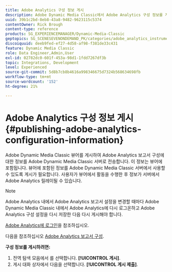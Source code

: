 ```yaml
---
title: Adobe Analytics 구성 정보 게시
description: Adobe Dynamic Media Classic에서 Adobe Analytics 구성 정보를 게시하는 방법을 알아봅니다.
uuid: 39b1c2bd-8eb8-43a8-9482-9623115c5374
contentOwner: Rick Brough
content-type: reference
products: SG_EXPERIENCEMANAGER/Dynamic-Media-Classic
geptopics: SG_SCENESEVENONDEMAND_PK/categories/adobe_analytics_instrumentation_kit
discoiquuid: deeb9fed-ef27-4d58-af98-f381de33c431
feature: Dynamic Media Classic
role: Data Engineer,Admin,User
exl-id: 02782dc0-601f-453a-98d1-1fdd7267df3b
topic: Integrations, Development
level: Experienced
source-git-commit: 5d8b7cb8b4616a998346675d7324b568634698fb
workflow-type: tm+mt
source-wordcount: '152'
ht-degree: 21%

---
```


# Adobe Analytics 구성 정보 게시{#publishing-adobe-analytics-configuration-information}

Adobe Dynamic Media Classic 뷰어를 게시하여 Adobe Analytics 보고서 구성에 대한 정보를 Adobe Dynamic Media Classic 서버로 전송합니다. 이 정보는 뷰어에 포함됩니다. 뷰어에 포함된 정보를 Adobe Dynamic Media Classic 서버에서 사용할 수 있도록 게시가 필요합니다. 사용자가 뷰어에서 활동을 수행한 후 정보가 서버에서 Adobe Analytics 릴레이될 수 있습니다.

>[!NOTE]
>
>Adobe Analytics 내에서 Adobe Analytics 보고서 설정을 변경할 때마다 Adobe Dynamic Media Classic 내에서 Adobe Analytics에 다시 로그온하고 Adobe Analytics 구성 설정을 다시 저장한 다음 다시 게시해야 합니다.

[Adobe Analytics에 로그인](log-analytics.md#log_in_to_adobe_analytics)을 참조하십시오.

다음을 참조하십시오 [Adobe Analytics 보고서 구성](configuring-analytics-reports.md#configuring_adobe_analytics_reports).

**구성 정보를 게시하려면:**

1. 전역 탐색 모음에서 를 선택합니다. **[!UICONTROL 게시]**.
1. 게시 대화 상자에서 다음을 선택합니다. **[!UICONTROL 게시 제출]**.
